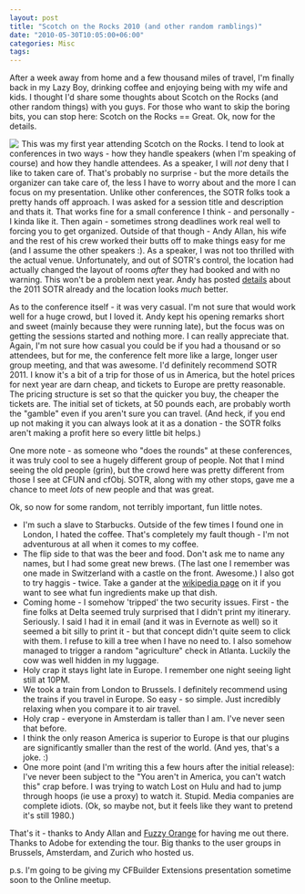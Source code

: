 ```yaml
---
layout: post
title: "Scotch on the Rocks 2010 (and other random ramblings)"
date: "2010-05-30T10:05:00+06:00"
categories: Misc 
tags: 
---
```


After a week away from home and a few thousand miles of travel, I'm finally back in my Lazy Boy, drinking coffee and enjoying being with my wife and kids. I thought I'd share some thoughts about Scotch on the Rocks (and other random things) with you guys. For those who want to skip the boring bits, you can stop here: Scotch on the Rocks == Great. Ok, now for the details.

<img src="http://www.scotch-on-the-rocks.co.uk/assets/img/2010/badges/SOTR10logoDatesBadge.png?rand=257842336" align="left" style="margin-right: 5px"> This was my first year attending Scotch on the Rocks. I tend to look at conferences in two ways - how they handle speakers (when I'm speaking of course) and how they handle attendees. As a speaker, I will <i>not</i> deny that I like to taken care of. That's probably no surprise - but the more details the organizer can take care of, the less I have to worry about and the more I can focus on my presentation. Unlike other conferences, the SOTR folks took a pretty hands off approach. I was asked for a session title and description and thats it. That works fine for a small conference I think - and personally - I kinda like it. Then again - sometimes strong deadlines work real well to forcing you to get organized. Outside of that though - Andy Allan, his wife and the rest of his crew worked their butts off to make things easy for me (and I assume the other speakers :). As a speaker, I was not too thrilled with the actual venue. Unfortunately, and out of SOTR's control, the location had actually changed the layout of rooms <i>after</i> they had booked and with no warning. This won't be a problem next year. Andy has posted <a href="http://www.scotch-on-the-rocks.co.uk/blog/index.cfm/2010/5/26/SOTR2011-Announced">details</a> about the 2011 SOTR already and the location looks <i>much</i> better.

As to the conference itself - it was very casual. I'm not sure that would work well for a huge crowd, but I loved it. Andy kept his opening remarks short and sweet (mainly because they were running late), but the focus was on getting the sessions started and nothing more. I can really appreciate that. Again, I'm not sure how casual you could be if you had a thousand or so attendees, but for me, the conference felt more like a large, longer user group meeting, and that was awesome. I'd definitely recommend SOTR 2011. I know it's a bit of a trip for those of us in America, but the hotel prices for next year are darn cheap, and tickets to Europe are pretty reasonable. The pricing structure is set so that the quicker you buy, the cheaper the tickets are. The initial set of tickets, at 50 pounds each, are probably worth the "gamble" even if you aren't sure you can travel. (And heck, if you end up not making it you can always look at it as a donation - the SOTR folks aren't making a profit here so every little bit helps.)

One more note - as someone who "does the rounds" at these conferences, it was truly cool to see a hugely different group of people. Not that I mind seeing the old people (grin), but the crowd here was pretty different from those I see at CFUN and cfObj. SOTR, along with my other stops, gave me a chance to meet <i>lots</i> of new people and that was great. 

Ok, so now for some random, not terribly important, fun little notes.

<ul>
<li>I'm such a slave to Starbucks. Outside of the few times I found one in London, I hated the coffee. That's completely my fault though - I'm not adventurous at all when it comes to my coffee.
<li>The flip side to that was the beer and food. Don't ask me to name any names, but I had some great new brews. (The last one I remember was one made in Switzerland with a castle on the front. Awesome.) I also got to try haggis - twice. Take a gander at the <a href="http://en.wikipedia.org/wiki/Haggis">wikipedia page</a> on it if you want to see what fun ingredients make up that dish. 
<li>Coming home - I somehow 'tripped' the two security issues. First - the fine folks at Delta seemed truly surprised that I didn't print my itinerary. Seriously. I said I had it in email (and it was in Evernote as well) so it seemed a bit silly to print it - but that concept didn't quite seem to click with them. I refuse to kill a tree when I have no need to. I also somehow managed to trigger a random "agriculture" check in Atlanta. Luckily the cow was well hidden in my luggage. 
<li>Holy crap it stays light late in Europe. I remember one night seeing light still at 10PM. 
<li>We took a train from London to Brussels. I definitely recommend using the trains if you travel in Europe. So easy - so simple. Just incredibly relaxing when you compare it to air travel.
<li>Holy crap - everyone in Amsterdam is taller than I am. I've never seen that before. 
<li>I think the only reason America is superior to Europe is that our plugins are significantly smaller than the rest of the world. (And yes, that's a joke. :)
<li>One more point (and I'm writing this a few hours after the initial release): I've never been subject to the "You aren't in America, you can't watch this" crap before. I was trying to watch Lost on Hulu and had to jump through hoops (ie use a proxy) to watch it. Stupid. Media companies are complete idiots. (Ok, so maybe not, but it feels like they want to pretend it's still 1980.)
</ul>

That's it - thanks to Andy Allan and <a href="http://fuzzyorange.co.uk/">Fuzzy Orange</a> for having me out there. Thanks to Adobe for extending the tour. Big thanks to the user groups in Brussels, Amsterdam, and Zurich who hosted us. 

p.s. I'm going to be giving my CFBuilder Extensions presentation sometime soon to the Online meetup.